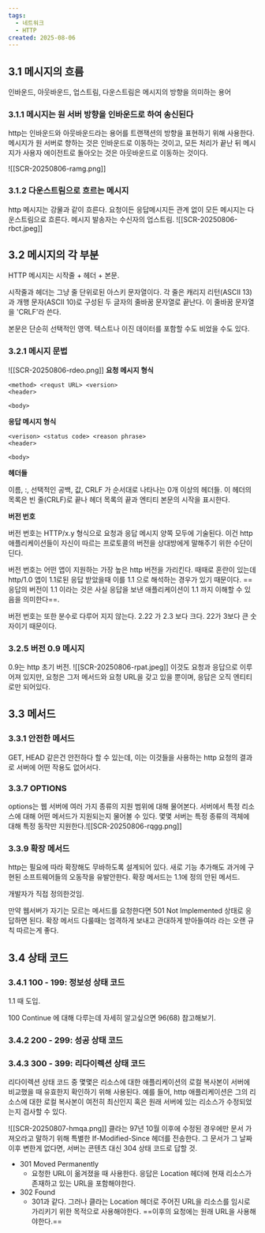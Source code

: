 ```yaml
---
tags:
  - 네트워크
  - HTTP
created: 2025-08-06
---
```

## 3.1 메시지의 흐름
인바운드, 아웃바운드, 업스트림, 다운스트림은 메시지의 방향을 의미하는 용어

### 3.1.1 메시지는 원 서버 방향을 인바운드로 하여 송신된다
http는 인바운드와 아웃바운드라는 용어를 트랜잭션의 방향을 표현하기 위해 사용한다. 메시지가 원 서버로 향하는 것은 인바운드로 이동하는 것이고, 모든 처리가 끝난 뒤 메시지가 사용자 에이전트로 돌아오는 것은 아웃바운드로 이동하는 것이다.

![[SCR-20250806-ramg.png]]

### 3.1.2 다운스트림으로 흐르는 메시지
http 메시지는 강물과 같이 흐른다. 요청이든 응답메시지든 관계 없이 모든 메시지는 다운스트림으로 흐른다. 메시지 발송자는 수신자의 업스트림.
![[SCR-20250806-rbct.jpeg]]
## 3.2 메시지의 각 부분
HTTP 메시지는 시작줄 + 헤더 + 본문.

시작줄과 헤더는 그냥 줄 단위로된 아스키 문자열이다. 각 줄은 캐리지 리턴(ASCII 13)과 개행 문자(ASCII 10)로 구성된 두 글자의 줄바꿈 문자열로 끝난다. 이 줄바꿈 문자열을 'CRLF'라 쓴다.

본문은 단순히 선택적인 영역. 텍스트나 이진 데이터를 포함할 수도 비었을 수도 있다.

### 3.2.1 메시지 문법

![[SCR-20250806-rdeo.png]]
**요청 메시지 형식**

```
<method> <requst URL> <version>
<header>

<body>
```

**응답 메시지 형식**

```
<verison> <status code> <reason phrase>
<header>

<body>
```

**헤더들**

이름, :, 선택적인 공백, 값, CRLF 가 순서대로 나타나는 0개 이상의 헤더들. 이 헤더의 목록은 빈 줄(CRLF)로 끝나 헤더 목록의 끝과 엔티티 본문의 시작을 표시한다.

**버전 번호**

버전 번호는 HTTP/x.y 형식으로 요청과 응답 메시지 양쪽 모두에 기술된다. 이건 http 애플리케이션들이 자신이 따르는 프로토콜의 버전을 상대방에게 말해주기 위한 수단이 딘다.

버전 번호는 어떤 앱이 지원하는 가장 높은 http 버전을 가리킨다. 때때로 혼란이 있는데 http/1.0 앱이 1.1로된 응답 받았을때 이를 1.1 으로 해석하는 경우가 있기 때문이다. ==응답의 버전이 1.1 이라는 것은 사실 응답을 보낸 애플리케이션이 1.1 까지 이해할 수 있음을 의미한다==.

버전 번호는 또한 분수로 다루어 지지 않는다. 2.22 가 2.3 보다 크다. 22가 3보다 큰 숫자이기 때문이다.

### 3.2.5 버전 0.9 메시지
0.9는 http 초기 버전. 
![[SCR-20250806-rpat.jpeg]]
이것도 요청과 응답으로 이루어져 있지만, 요청은 그저 메서드와 요청 URL을 갖고 있을 뿐이며, 응답은 오직 엔티티로만 되어있다.
## 3.3 메서드
### 3.3.1 안전한 메서드
GET, HEAD 같은건 안전하다 할 수 있는데, 이는 이것들을 사용하는 http 요청의 결과로 서버에 어떤 작용도 없어서다.

### 3.3.7 OPTIONS
options는 웹 서버에 여러 가지 종류의 지원 범위에 대해 물어본다. 서버에서 특정 리소스에 대해 어떤 메서드가 지원되는지 물어볼 수 있다. 몇몇 서버는 특정 종류의 객체에 대해 특정 동작만 지원한다.![[SCR-20250806-rqgg.png]]
### 3.3.9 확장 메서드
http는 필요에 따라 확장해도 무바하도록 설계되어 있다. 새로 기능 추가해도 과거에 구현된 소프트웨어들의 오동작을 유발안한다. 확장 메서드는 1.1에 정의 안된 메서드.

개발자가 직접 정의한것임.

만약 웹서버가 자기는 모르는 메서드를 요청한다면 501 Not Implemented 상태로 응답하면 된다. 확장 메서드 다룰때는 엄격하게 보내고 관대하게 받아들여라 라는 오랜 규칙 따르는게 좋다.
## 3.4 상태 코드

### 3.4.1 100 - 199: 정보성 상태 코드
1.1 때 도입.

100 Continue 에 대해 다루는데 자세히 알고싶으면 96(68) 참고해보기.
### 3.4.2 200 - 299: 성공 상태 코드
### 3.4.3 300 - 399: 리다이렉션 상태 코드

리다이렉션 상태 코드 중 몇몇은 리소스에 대한 애플리케이션의 로컬 복사본이 서버에 비교했을 때 유효한지 확인하기 위해 사용된다. 예를 들어, http 애플리케이션은 그의 리소스에 대한 로컬 복사본이 여전히 최신인지 혹은 원래 서버에 있는 리소스가 수정되었는지 검사할 수 있다.

![[SCR-20250807-hmqa.png]]
클라는 97년 10월 이후에 수정된 경우에만 문서 가져오라고 말하기 위해 특별한 If-Modified-Since 헤더를 전송한다. 그 문서가 그 날짜 이후 변한게 없다면, 서버는 콘텐츠 대신 304 상태 코드로 답할 것.

- 301 Moved Permanently
	- 요청한 URL이 옮겨졌을 때 사용한다. 응답은 Location 헤더에 현재 리소스가 존재하고 있는 URL을 포함해야한다.
- 302 Found
	- 301과 같다. 그러나 클라는 Location 헤더로 주어진 URL을 리소스를 임시로 가리키기 위한 목적으로 사용해야한다. ==이후의 요청에는 원래 URL을 사용해야한다.==